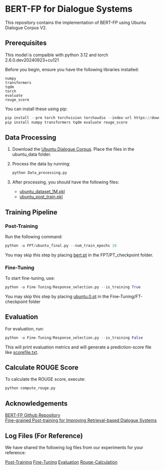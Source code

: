 # BERT-FP for Dialogue Systems

This repository contains the implementation of BERT-FP using Ubuntu Dialogue Corpus V2.

## Prerequisites
This model is compaible with python 3.12 and torch 2.6.0.dev20240923+cu121

Before you begin, ensure you have the following libraries installed:

```
numpy
transformers
tqdm
torch
evaluate
rouge_score
```

You can install these using pip:

```python
pip install --pre torch torchvision torchaudio --index-url https://download.pytorch.org/whl/nightly/cu121 
pip install numpy transformers tqdm evaluate rouge_score
```

## Data Processing

1. Download the [Ubuntu Dialogue Corpus](https://drive.google.com/drive/folders/1cm1v3njWPxG5-XhEUpGH25TMncaPR7OM?usp=sharing). Place the files in the ubuntu_data folder.

2. Process the data by running:

   ```python
   python Data_processing.py
   ```

3. After processing, you should have the following files:
   - [ubuntu_dataset_1M.pkl](https://drive.google.com/file/d/1wXU8-WdsWKqHY_wvJtdSCuju1RtBUB7y/view?usp=sharing)
   - [ubuntu_post_train.pkl](https://drive.google.com/file/d/1bhDVLQKQY_fViqFE7D8qiFDSN8vYU4GO/view?usp=sharing)

## Training Pipeline

### Post-Training

Run the following command:

```python
python -u FPT/ubuntu_final.py --num_train_epochs 10
```
You may skip this step by placing [bert.pt](https://drive.google.com/file/d/1XM1oRiwMnqW8-P-IS_heUBJykqW7VEdd/view?usp=sharing) in the FPT/PT_checkpoint folder.

### Fine-Tuning

To start fine-tuning, use:

```python
python -u Fine-Tuning/Response_selection.py --is_training True
```
You may skip this step by placing [ubuntu.0.pt](https://drive.google.com/file/d/1XM1oRiwMnqW8-P-IS_heUBJykqW7VEdd/view?usp=sharing) in the Fine-Tuning/FT-checkpoint folder

## Evaluation

For evaluation, run:

```python
python -u Fine-Tuning/Response_selection.py --is_training False
```
This will print evaluation metrics and will generate a prediction-score file like [scorefile.txt](https://drive.google.com/file/d/1ByFYTJR-tInxfMGN4YGQYpxhc4Uxhirv/view?usp=sharing).

## Calculate ROUGE Score

To calculate the ROUGE score, execute:

```python
python compute_rouge.py
```

## Acknowledgements
[BERT-FP Github Repository](https://github.com/hanjanghoon/BERT_FP) \
[Fine-grained Post-training for Improving Retrieval-based Dialogue Systems](https://aclanthology.org/2021.naacl-main.122/)

## Log Files (For Reference)

We have shared the following log files from our experiments for your reference:

[Post-Training](https://drive.google.com/file/d/1BHGhWeeUvBA0cGId0j3X2IqhJ-gEzLuO/view?usp=sharing)
[Fine-Tuning](https://drive.google.com/file/d/11PJbtuyTrkda20X0mAENQkiIOARRdocA/view?usp=sharing)
[Evaluation](https://drive.google.com/file/d/10t7I-25p_CCXMqTag8pbaz5iOXyG_3Vh/view?usp=sharing)
[Rouge-Calculation](https://drive.google.com/file/d/1qucHxmwgpKtnAHKGs0ZkT0gw3minvOEa/view?usp=sharing)

